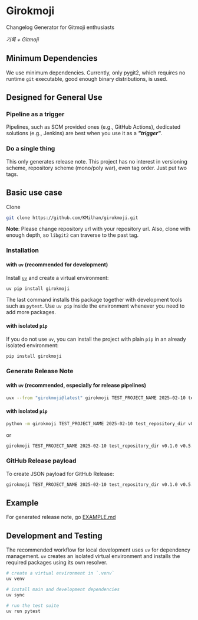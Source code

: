 # Girokmoji

Changelog Generator for Gitmoji enthusiasts

_기록 + Gitmoji_

## Minimum Dependencies

We use minimum dependencies. Currently, only pygit2, which requires no runtime
`git` executable, good enough binary distributions, is used.

## Designed for General Use

### Pipeline as a trigger

Pipelines, such as SCM provided ones (e.g., GitHub Actions), dedicated solutions
(e.g., Jenkins) are best when you use it as a ***"trigger"***.

### Do a single thing

This only generates release note. This project has no interest in versioning
scheme, repository scheme (mono/poly war), even tag order. Just put two tags.

## Basic use case

Clone

```bash
git clone https://github.com/KMilhan/girokmoji.git
```

**Note**: Please change repository url with your repository url. Also, clone with enough depth, so `libgit2` can
traverse to the past tag.

### Installation

#### with `uv` (recommended for development)

Install [`uv`](https://github.com/astral-sh/uv) and create a virtual
environment:

```bash
uv pip install girokmoji
```

The last command installs this package together with development tools such as
`pytest`. Use `uv pip` inside the environment whenever you need to add more
packages.

#### with isolated `pip`

If you do not use `uv`, you can install the project with plain `pip` in an
already isolated environment:

```bash
pip install girokmoji
```

### Generate Release Note

#### with `uv` (recommended, especially for release pipelines)

```bash
uvx --from "girokmoji@latest" girokmoji TEST_PROJECT_NAME 2025-02-10 test_repository_dir v0.1.0 v0.5.2 > release_note.md
```

#### with isolated `pip`

```bash
python -m girokmoji TEST_PROJECT_NAME 2025-02-10 test_repository_dir v0.1.0 v0.5.2 > release_note.md
```

or

```bash
girokmoji TEST_PROJECT_NAME 2025-02-10 test_repository_dir v0.1.0 v0.5.2 > release_note.md
```

### GitHub Release payload

To create JSON payload for GitHub Release:

```bash
girokmoji TEST_PROJECT_NAME 2025-02-10 test_repository_dir v0.1.0 v0.5.2 --github-payload > release.json
```

## Example

For generated release note, go [EXAMPLE.md](./EXAMPLE.md)

## Development and Testing

The recommended workflow for local development uses `uv` for dependency
management. `uv` creates an isolated virtual environment and installs the
required packages using its own resolver.

```bash
# create a virtual environment in `.venv`
uv venv

# install main and development dependencies
uv sync

# run the test suite
uv run pytest
```
